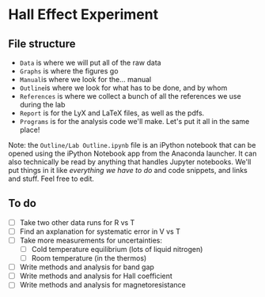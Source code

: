 # Hall Effect Experiment

## File structure

- `Data` is where we will put all of the raw data
- `Graphs` is where the figures go
- `Manual`is where we look for the… manual
- `Outline`is where we look for what has to be done, and by whom
- `References` is where we collect a bunch of all the references we use during the lab
- `Report` is for the LyX and LaTeX files, as well as the pdfs.
- `Programs` is for the analysis code we'll make. Let's put it all in the same place!

Note: the `Outline/Lab Outline.ipynb` file is an iPython notebook that can be opened using the iPython Notebook app from the Anaconda launcher. It can also technically be read by anything that handles Jupyter notebooks. We'll put things in it like *everything we have to do* and code snippets, and links and stuff. Feel free to edit.

## To do

- [ ] Take two other data runs for R vs T
- [ ] Find an axplanation for systematic error in V vs T
- [ ] Take more measurements for uncertainties:
    - [ ] Cold temperature equilibrium (lots of liquid nitrogen)
    - [ ] Room temperature (in the thermos)
- [ ] Write methods and analysis for band gap
- [ ] Write methods and analysis for Hall coefficient
- [ ] Write methods and analysis for magnetoresistance
